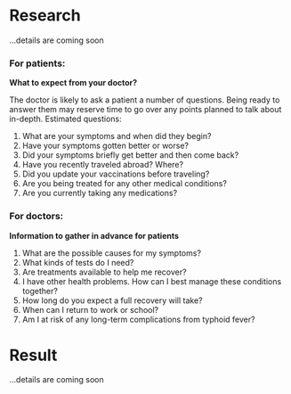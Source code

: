 # Research

...details are coming soon

### For patients:
**What to expect from your doctor?**

The doctor is likely to ask a patient a number of questions. Being ready to answer them may reserve time to go over any points planned to talk about in-depth. Estimated questions:

1. What are your symptoms and when did they begin?
2. Have your symptoms gotten better or worse?
3. Did your symptoms briefly get better and then come back?
4. Have you recently traveled abroad? Where?
5. Did you update your vaccinations before traveling?
6. Are you being treated for any other medical conditions?
7. Are you currently taking any medications?


### For doctors:
**Information to gather in advance for patients**

1. What are the possible causes for my symptoms?
2. What kinds of tests do I need?
3. Are treatments available to help me recover?
4. I have other health problems. How can I best manage these conditions together?
5. How long do you expect a full recovery will take?
6. When can I return to work or school?
7. Am I at risk of any long-term complications from typhoid fever?

# Result
...details are coming soon